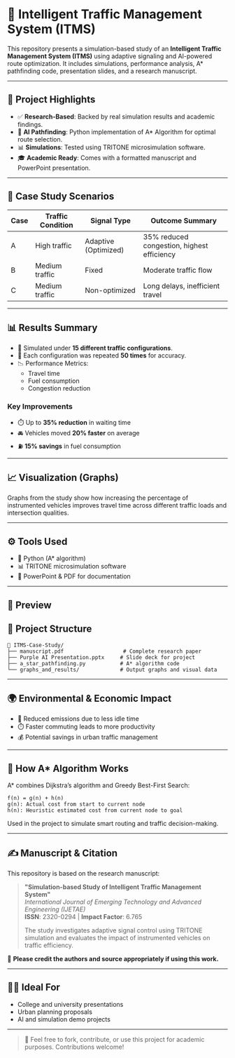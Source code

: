 
# 🚦 Intelligent Traffic Management System (ITMS)

This repository presents a simulation-based study of an **Intelligent Traffic Management System (ITMS)** using adaptive signaling and AI-powered route optimization. It includes simulations, performance analysis, A* pathfinding code, presentation slides, and a research manuscript.

---

## 📌 Project Highlights

- ✅ **Research-Based**: Backed by real simulation results and academic findings.
- 🧠 **AI Pathfinding**: Python implementation of A* Algorithm for optimal route selection.
- 📊 **Simulations**: Tested using TRITONE microsimulation software.
- 🎓 **Academic Ready**: Comes with a formatted manuscript and PowerPoint presentation.

---

## 🚗 Case Study Scenarios

| Case | Traffic Condition | Signal Type         | Outcome Summary                            |
|------|-------------------|---------------------|---------------------------------------------|
| A    | High traffic       | Adaptive (Optimized) | 35% reduced congestion, highest efficiency |
| B    | Medium traffic     | Fixed               | Moderate traffic flow                       |
| C    | Medium traffic     | Non-optimized       | Long delays, inefficient travel             |

---

## 📊 Results Summary

- 🔁 Simulated under **15 different traffic configurations**.
- 🧪 Each configuration was repeated **50 times** for accuracy.
- 📉 Performance Metrics:
  - Travel time
  - Fuel consumption
  - Congestion reduction

### Key Improvements
- ⏱️ Up to **35% reduction** in waiting time
- 🚘 Vehicles moved **20% faster** on average
- ⛽ **15% savings** in fuel consumption

---

## 📈 Visualization (Graphs)

Graphs from the study show how increasing the percentage of instrumented vehicles improves travel time across different traffic loads and intersection qualities.

---

## ⚙️ Tools Used

- 🧠 Python (A* algorithm)
- 📊 TRITONE microsimulation software
- 📄 PowerPoint & PDF for documentation

---
## 📸 Preview


## 📂 Project Structure

```
📁 ITMS-Case-Study/
├── manuscript.pdf                   # Complete research paper
├── Purple AI Presentation.pptx     # Slide deck for project
├── a_star_pathfinding.py           # A* algorithm code
└── graphs_and_results/             # Output graphs and visual data
```

---

## 🌍 Environmental & Economic Impact

- 🌿 Reduced emissions due to less idle time
- ⏱️ Faster commuting leads to more productivity
- 💰 Potential savings in urban traffic management

---

## 🧠 How A* Algorithm Works

A* combines Dijkstra’s algorithm and Greedy Best-First Search:

```
f(n) = g(n) + h(n)
g(n): Actual cost from start to current node
h(n): Heuristic estimated cost from current node to goal
```

Used in the project to simulate smart routing and traffic decision-making.

---

## ✍️ Manuscript & Citation

This repository is based on the research manuscript:

> **"Simulation-based Study of Intelligent Traffic Management System"**  
> *International Journal of Emerging Technology and Advanced Engineering (IJETAE)*  
> **ISSN**: 2320-0294 | **Impact Factor**: 6.765  
>  
> The study investigates adaptive signal control using TRITONE simulation and evaluates the impact of instrumented vehicles on traffic efficiency.

📎 **Please credit the authors and source appropriately if using this work.**

---

## 🧑‍🏫 Ideal For

- College and university presentations
- Urban planning proposals
- AI and simulation demo projects

---

> 💬 Feel free to fork, contribute, or use this project for academic purposes. Contributions welcome!
